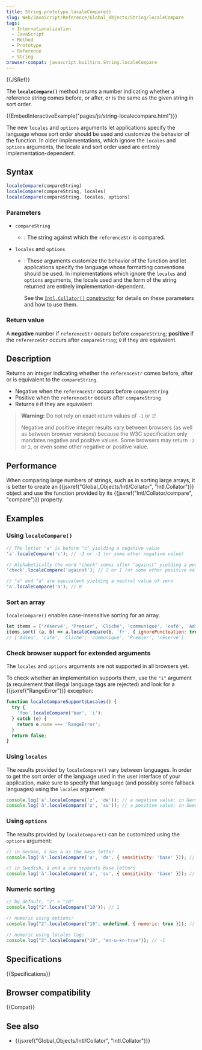 ```yaml
---
title: String.prototype.localeCompare()
slug: Web/JavaScript/Reference/Global_Objects/String/localeCompare
tags:
  - Internationalization
  - JavaScript
  - Method
  - Prototype
  - Reference
  - String
browser-compat: javascript.builtins.String.localeCompare
---
```

{{JSRef}}

The **`localeCompare()`** method returns a number indicating
whether a reference string comes before, or after, or is the same as the given string in
sort order.

{{EmbedInteractiveExample("pages/js/string-localecompare.html")}}

The new `locales` and `options` arguments
let applications specify the language whose sort order should be used and customize the
behavior of the function. In older implementations, which ignore the
`locales` and `options` arguments, the
locale and sort order used are entirely implementation-dependent.

## Syntax

```js
localeCompare(compareString)
localeCompare(compareString, locales)
localeCompare(compareString, locales, options)
```

### Parameters

- `compareString`
  - : The string against which the `referenceStr` is compared.
- `locales` and `options`

  - : These arguments customize the behavior of the function and let applications specify
    the language whose formatting conventions should be used. In implementations which
    ignore the `locales` and
    `options` arguments, the locale used and the form of the
    string returned are entirely implementation-dependent.

    See the [`Intl.Collator()` constructor](/en-US/docs/Web/JavaScript/Reference/Global_Objects/Collator/Collator)
    for details on these parameters and how to use them.

### Return value

A **negative** number if `referenceStr` occurs
before `compareString`; **positive** if the
`referenceStr` occurs after `compareString`;
`0` if they are equivalent.

## Description

Returns an integer indicating whether the `referenceStr` comes
before, after or is equivalent to the `compareString`.

- Negative when the `referenceStr` occurs before
  `compareString`
- Positive when the `referenceStr` occurs after
  `compareString`
- Returns `0` if they are equivalent

> **Warning:** Do not rely on exact return values of `-1` or `1`!
>
> Negative and positive integer results vary between browsers (as well as between
> browser versions) because the W3C specification only mandates negative and positive
> values. Some browsers may return `-2` or `2`, or even some other
> negative or positive value.

## Performance

When comparing large numbers of strings, such as in sorting large arrays, it is better
to create an {{jsxref("Global_Objects/Intl/Collator", "Intl.Collator")}} object and use the
function provided by its {{jsxref("Intl/Collator/compare", "compare")}} property.

## Examples

### Using `localeCompare()`

```js
// The letter "a" is before "c" yielding a negative value
'a'.localeCompare('c'); // -2 or -1 (or some other negative value)

// Alphabetically the word "check" comes after "against" yielding a positive value
'check'.localeCompare('against'); // 2 or 1 (or some other positive value)

// "a" and "a" are equivalent yielding a neutral value of zero
'a'.localeCompare('a'); // 0
```

### Sort an array

`localeCompare()` enables case-insensitive sorting for an array.

```js
let items = ['réservé', 'Premier', 'Cliché', 'communiqué', 'café', 'Adieu'];
items.sort( (a, b) => a.localeCompare(b, 'fr', { ignorePunctuation: true }));
// ['Adieu', 'café', 'Cliché', 'communiqué', 'Premier', 'réservé']
```

### Check browser support for extended arguments

The `locales` and `options` arguments are
not supported in all browsers yet.

To check whether an implementation supports them, use the `"i"` argument (a
requirement that illegal language tags are rejected) and look for a
{{jsxref("RangeError")}} exception:

```js
function localeCompareSupportsLocales() {
  try {
    'foo'.localeCompare('bar', 'i');
  } catch (e) {
    return e.name === 'RangeError';
  }
  return false;
}
```

### Using `locales`

The results provided by `localeCompare()` vary between languages. In order
to get the sort order of the language used in the user interface of your application,
make sure to specify that language (and possibly some fallback languages) using the
`locales` argument:

```js
console.log('ä'.localeCompare('z', 'de')); // a negative value: in German, ä sorts before z
console.log('ä'.localeCompare('z', 'sv')); // a positive value: in Swedish, ä sorts after z
```

### Using `options`

The results provided by `localeCompare()` can be customized using the
`options` argument:

```js
// in German, ä has a as the base letter
console.log('ä'.localeCompare('a', 'de', { sensitivity: 'base' })); // 0

// in Swedish, ä and a are separate base letters
console.log('ä'.localeCompare('a', 'sv', { sensitivity: 'base' })); // a positive value
```

### Numeric sorting

```js
// by default, "2" > "10"
console.log("2".localeCompare("10")); // 1

// numeric using options:
console.log("2".localeCompare("10", undefined, { numeric: true })); // -1

// numeric using locales tag:
console.log("2".localeCompare("10", "en-u-kn-true")); // -1
```

## Specifications

{{Specifications}}

## Browser compatibility

{{Compat}}

## See also

- {{jsxref("Global_Objects/Intl/Collator", "Intl.Collator")}}
